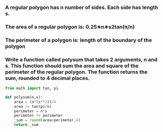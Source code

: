 ### A regular polygon has n number of sides. Each side has length s.

### The area of a regular polygon is:  0.25∗n∗s2tan(π/n) 
### The perimeter of a polygon is: length of the boundary of the polygon
### Write a function called polysum that takes 2 arguments, n and s. This function should sum the area and square of the perimeter of the regular polygon. The function returns the sum, rounded to 4 decimal places.

```py
from math import tan, pi

def polysum(n,s):
    area = (n*(s**2))/4
    area /= tan(pi/n)
    perimeter = n*s
    perimeter *= perimeter
    _sum = round(area+perimeter,4)
    return _sum
```